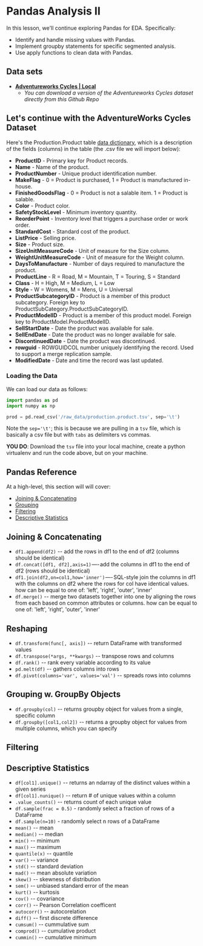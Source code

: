 <!---
{"next": "Topics/data_viz.md","title": "Pandas Analysis II"}
-->

# Pandas Analysis II

In this lesson, we'll continue exploring Pandas for EDA. Specifically: 

- Identify and handle missing values with Pandas.
- Implement groupby statements for specific segmented analysis.
- Use apply functions to clean data with Pandas.

## Data sets

* **[Adventureworks Cycles | Local](https://raw.githubusercontent.com/mottaquikarim/PythonProgramming/master/raw_data/production.product.tsv)**
	* *You can download a version of the Adventureworks Cycles dataset directly from this Github Repo* 


## Let's continue with the AdventureWorks Cycles Dataset

Here's the Production.Product table [data dictionary](https://www.sqldatadictionary.com/AdventureWorks2014/Production.Product.html), which is a description of the fields (columns) in the table (the .csv file we will import below):<br>

- **ProductID** - Primary key for Product records.
- **Name** - Name of the product.
- **ProductNumber** - Unique product identification number.
- **MakeFlag** - 0 = Product is purchased, 1 = Product is manufactured in-house.
- **FinishedGoodsFlag** - 0 = Product is not a salable item. 1 = Product is salable.
- **Color** - Product color.
- **SafetyStockLevel** - Minimum inventory quantity.
- **ReorderPoint** - Inventory level that triggers a purchase order or work order.
- **StandardCost** - Standard cost of the product.
- **ListPrice** - Selling price.
- **Size** - Product size.
- **SizeUnitMeasureCode** - Unit of measure for the Size column.
- **WeightUnitMeasureCode** - Unit of measure for the Weight column.
- **DaysToManufacture** - Number of days required to manufacture the product.
- **ProductLine** - R = Road, M = Mountain, T = Touring, S = Standard
- **Class** - H = High, M = Medium, L = Low
- **Style** - W = Womens, M = Mens, U = Universal
- **ProductSubcategoryID** - Product is a member of this product subcategory. Foreign key to ProductSubCategory.ProductSubCategoryID.
- **ProductModelID** - Product is a member of this product model. Foreign key to ProductModel.ProductModelID.
- **SellStartDate** - Date the product was available for sale.
- **SellEndDate** - Date the product was no longer available for sale.
- **DiscontinuedDate** - Date the product was discontinued.
- **rowguid** - ROWGUIDCOL number uniquely identifying the record. Used to support a merge replication sample.
- **ModifiedDate** - Date and time the record was last updated.

### Loading the Data

We can load our data as follows:

```python
import pandas as pd
import numpy as np

prod = pd.read_csv('/raw_data/production.product.tsv', sep='\t')

```

Note the `sep='\t'`; this is because we are pulling in a `tsv` file, which is basically a csv file but with `tabs` as delimiters vs commas.

**YOU DO**: Download the `tsv` file into your local machine, create a python virtualenv and run the code above, but on your machine.




## Pandas Reference


At a high-level, this section will will cover:

* [Joining & Concatenating](eda.md#joining--concatenating)
* [Grouping](eda.md#grouping)
* [Filtering](eda.md#filtering)
* [Descriptive Statistics](eda.md#descriptive-statistics)


## Joining & Concatenating

* `df1.append(df2)` -- add the rows in df1 to the end of df2 (columns should be identical)
* `df.concat([df1, df2],axis=1)` —- add the columns in df1 to the end of df2 (rows should be identical)
* `df1.join(df2,on=col1,how='inner')` —- SQL-style join the columns in df1 with the columns on df2 where the rows for col have identical values. how can be equal to one of: 'left', 'right', 'outer', 'inner'
* `df.merge()` -- merge two datasets together into one by aligning the rows from each based on common attributes or columns. how can be equal to one of: 'left', 'right', 'outer', 'inner'

## Reshaping

* `df.transform(func[, axis])` -- return DataFrame with transformed values
* `df.transpose(*args, **kwargs)` -- transpose rows and columns
* `df.rank()` -- rank every variable according to its value
* `pd.melt(df)` -- gathers columns into rows
* `df.pivot(columns='var', values='val')` -- spreads rows into columns

## Grouping w. GroupBy Objects

* `df.groupby(col)` -- returns groupby object for values from a single, specific column
* `df.groupby([col1,col2])` -- returns a groupby object for values from multiple columns, which you can specify

## Filtering


## Descriptive Statistics

* `df[col1].unique()` -- returns an ndarray of the distinct values within a given series
* `df[col1].nunique()` -- return # of unique values within a column
* `.value_counts()` -- returns count of each unique value
* `df.sample(frac = 0.5)` - randomly select a fraction of rows of a DataFrame
* `df.sample(n=10)` - randomly select n rows of a DataFrame
* `mean()` -- mean
* `median()` -- median
* `min()` -- minimum
* `max()` -- maximum
* `quantile(x)` -- quantile
* `var()` -- variance
* `std()` -- standard deviation
* `mad()` -- mean absolute variation
* `skew()` -- skewness of distribution
* `sem()` -- unbiased standard error of the mean
* `kurt()` -- kurtosis
* `cov()` -- covariance
* `corr()` -- Pearson Correlation coefficent
* `autocorr()` -- autocorelation
* `diff()` -- first discrete difference
* `cumsum()` -- cummulative sum
* `comprod()` -- cumulative product
* `cummin()` -- cumulative minimum
